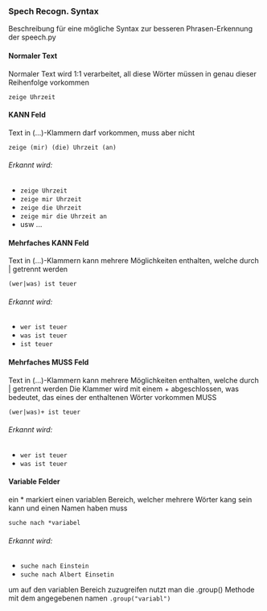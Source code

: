 ### Spech Recogn. Syntax

Beschreibung für eine mögliche Syntax zur besseren Phrasen-Erkennung der speech.py



#### Normaler Text
Normaler Text wird 1:1 verarbeitet, all diese Wörter müssen in genau dieser Reihenfolge vorkommen

`zeige Uhrzeit`



#### KANN Feld
Text in (...)-Klammern darf vorkommen, muss aber nicht

`zeige (mir) (die) Uhrzeit (an)`

###### Erkannt wird:
- `zeige Uhrzeit`
- `zeige mir Uhrzeit`
- `zeige die Uhrzeit`
- `zeige mir die Uhrzeit an`
- usw ...



#### Mehrfaches KANN Feld
Text in (...)-Klammern kann mehrere Möglichkeiten enthalten, welche durch | getrennt werden

`(wer|was) ist teuer`

###### Erkannt wird:
- `wer ist teuer`
- `was ist teuer`
- `ist teuer`



#### Mehrfaches MUSS Feld
Text in (...)-Klammern kann mehrere Möglichkeiten enthalten, welche durch | getrennt werden
Die Klammer wird mit einem + abgeschlossen, was bedeutet, das eines der enthaltenen Wörter vorkommen MUSS

`(wer|was)+ ist teuer`

###### Erkannt wird:
- `wer ist teuer`
- `was ist teuer`



#### Variable Felder

ein * markiert einen variablen Bereich, welcher mehrere Wörter kang sein kann und einen Namen haben muss

`suche nach *variabel`

###### Erkannt wird:
- `suche nach Einstein`
- `suche nach Albert Einsetin`

um auf den variablen Bereich zuzugreifen nutzt man die .group() Methode mit dem angegebenen namen
`.group("variabl")`
